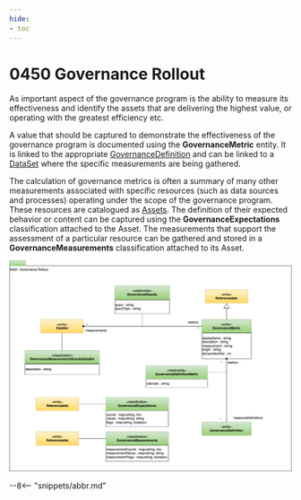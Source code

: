 ```yaml
---
hide:
- toc
---
```


<!-- SPDX-License-Identifier: CC-BY-4.0 -->
<!-- Copyright Contributors to the ODPi Egeria project. -->

# 0450 Governance Rollout

As important aspect of the governance program is the
ability to measure its effectiveness and identify the
assets that are delivering the highest value, or operating with the greatest efficiency etc.

A value that should be captured to demonstrate the effectiveness of the governance program
is documented using the **GovernanceMetric** entity.  It is linked to the appropriate
[GovernanceDefinition](/types/4/0401-Governance-Definitions)
and can be linked to a [DataSet](/types/0/0010-Base-Model) where the specific measurements are
being gathered.

The calculation of governance metrics is often a summary of many other measurements
associated with specific resources (such as data sources and processes) operating under the
scope of the governance program.
These resources are catalogued as [Assets](/types/0/0010-Base-Model).
The definition of their expected behavior or content can be captured using the
**GovernanceExpectations** classification attached to the Asset.
The measurements that support the assessment of a particular resource
can be gathered and stored in a **GovernanceMeasurements** classification attached to its Asset.


![UML](0450-Governance-Rollout.svg)

--8<-- "snippets/abbr.md"